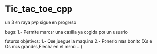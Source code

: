 # Tic_tac_toe_cpp
un 3 en raya pvp sigue en progreso


bugs:
 1.- Permite marcar una casilla ya cogida por un usuario
 
futuros objetivos:
  1.- Que juegue la maquina 
  2.- Ponerlo mas bonito (Xs e Os mas grandes,Flecha en el menú ...) 
